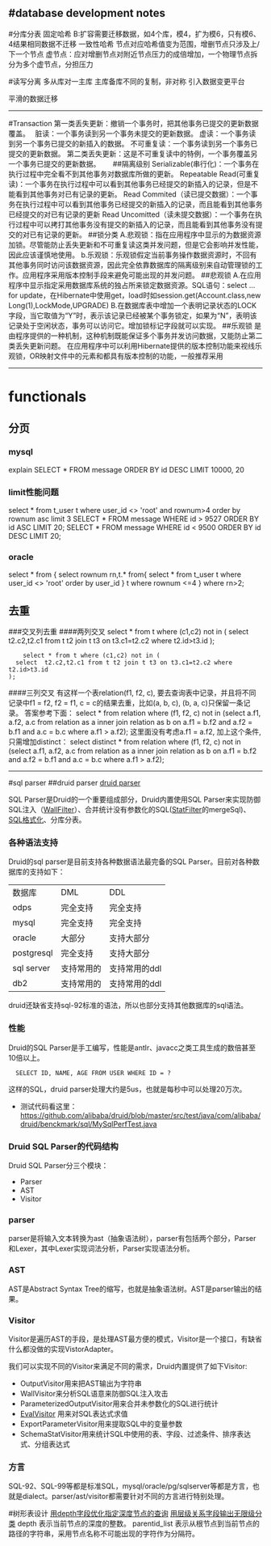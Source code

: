 #database development notes
---
#分库分表
固定哈希
    B:扩容需要迁移数据，如4个库，模4，扩为模6，只有模6、4结果相同数据不迁移
一致性哈希
    节点对应哈希值变为范围，增删节点只涉及上/下一个节点
    虚节点：应对增删节点对附近节点压力的成倍增加，一个物理节点拆分为多个虚节点，分担压力

#读写分离
多从库对一主库
主库备库不同的复制，非对称
引入数据变更平台

平滑的数据迁移

---
#Transaction
第一类丢失更新：撤销一个事务时，把其他事务已提交的更新数据覆盖。　
脏读：一个事务读到另一个事务未提交的更新数据。
虚读：一个事务读到另一个事务已提交的新插入的数据。
不可重复读：一个事务读到另一个事务已提交的更新数据。
第二类丢失更新：这是不可重复读中的特例，一个事务覆盖另一个事务已提交的更新数据。　　
##隔离级别
Serializable(串行化)：一个事务在执行过程中完全看不到其他事务对数据库所做的更新。
Repeatable Read(可重复读)：一个事务在执行过程中可以看到其他事务已经提交的新插入的记录，但是不能看到其他事务对已有记录的更新。
Read Commited（读已提交数据）：一个事务在执行过程中可以看到其他事务已经提交的新插入的记录，而且能看到其他事务已经提交的对已有记录的更新
Read Uncomitted（读未提交数据）：一个事务在执行过程中可以拷打其他事务没有提交的新插入的记录，而且能看到其他事务没有提交的对已有记录的更新。
##锁分类
A.悲观锁：指在应用程序中显示的为数据资源加锁。尽管能防止丢失更新和不可重复读这类并发问题，但是它会影响并发性能，因此应该谨慎地使用。 
b.乐观锁：乐观锁假定当前事务操作数据资源时，不回有其他事务同时访问该数据资源，因此完全依靠数据库的隔离级别来自动管理锁的工作。应用程序采用版本控制手段来避免可能出现的并发问题。
##悲观锁
A.在应用程序中显示指定采用数据库系统的独占所来锁定数据资源。SQL语句：select ... for update，在Hibernate中使用get，load时如session.get(Account.class,new Long(1),LockMode,UPGRADE) 
B.在数据库表中增加一个表明记录状态的LOCK字段，当它取值为“Y”时，表示该记录已经被某个事务锁定，如果为“N”，表明该记录处于空闲状态，事务可以访问它。增加锁标记字段就可以实现。
##乐观锁
是由程序提供的一种机制，这种机制既能保证多个事务并发访问数据，又能防止第二类丢失更新问题。
在应用程序中可以利用Hibernate提供的版本控制功能来视线乐观锁，OR映射文件中的<version>元素和<timestamp>都具有版本控制的功能，一般推荐采用<version>


---
# functionals
## 分页
### mysql
explain SELECT * FROM message ORDER BY id DESC LIMIT 10000, 20
### limit性能问题
select * from t_user t where user_id <> 'root' and rownum>4 order by rownum  asc limit 3
SELECT * FROM message WHERE id > 9527 ORDER BY id ASC LIMIT 20;
SELECT * FROM message WHERE id < 9500 ORDER BY id DESC LIMIT 20;
### oracle
select * from {
    select rownum rn,t.* from{
    select * from t_user t where user_id <> 'root' order by user_id
    } t where rownum <=4
} where rn>2;

## 去重
###交叉列去重
####两列交叉
    select * from t where (c1,c2) not in (
      select  t2.c2,t2.c1 from t t2 join t t3 on t3.c1=t2.c2 where t2.id>t3.id
    );

        select * from t where (c1,c2) not in (
      select  t2.c2,t2.c1 from t t2 join t t3 on t3.c1=t2.c2 where t2.id>t3.id
    );
    
####三列交叉
有这样一个表relation(f1, f2, c), 要去查询表中记录，并且将不同记录中f1 =  f2, f2 = f1, c = c的结果去重，比如(a, b, c), (b, a, c)只保留一条记录。
答案参考下面：
select * from relation where (f1, f2, c) not in (select a.f1, a.f2, a.c from relation as a inner join relation as b on a.f1 = b.f2 and a.f2 = b.f1 and a.c = b.c where a.f1 > a.f2);
这里面没有考虑a.f1 = a.f2, 加上这个条件,只需增加distinct：
select distinct * from relation where (f1, f2, c) not in (select a.f1, a.f2, a.c from relation as a inner join relation as b on a.f1 = b.f2 and a.f2 = b.f1 and a.c = b.c where a.f1 > a.f2);


---
#sql parser
##druid parser
[druid parser](https://github.com/alibaba/druid/wiki/SQL-Parser)

SQL Parser是Druid的一个重要组成部分，Druid内置使用SQL Parser来实现防御SQL注入（[WallFilter](https://github.com/alibaba/druid/wiki/%E7%AE%80%E4%BB%8B_WallFilter)）、合并统计没有参数化的SQL([StatFilter](https://github.com/alibaba/druid/wiki/%E9%85%8D%E7%BD%AE_StatFilter)的mergeSql)、[SQL格式化](https://github.com/alibaba/druid/wiki/SQL%E6%A0%BC%E5%BC%8F%E5%8C%96)、分库分表。

### 各种语法支持
Druid的sql parser是目前支持各种数据语法最完备的SQL Parser。目前对各种数据库的支持如下：
<table>
<tr><td>数据库</td><td>DML</td><td>DDL</td></tr>
<tr><td>odps</td><td>完全支持</td><td>完全支持</td></tr>
<tr><td>mysql</td><td>完全支持</td><td>完全支持</td></tr>
<tr><td>oracle</td><td>大部分</td><td>支持大部分</td></tr>
<tr><td>postgresql</td><td>完全支持</td><td>支持大部分</td></tr>
<tr><td>sql server</td><td>支持常用的</td><td>支持常用的ddl</td></tr>
<tr><td>db2</td><td>支持常用的</td><td>支持常用的ddl</td></tr>
</table>
druid还缺省支持sql-92标准的语法，所以也部分支持其他数据库的sql语法。

### 性能
Druid的SQL Parser是手工编写，性能是antlr、javacc之类工具生成的数倍甚至10倍以上。

      SELECT ID, NAME, AGE FROM USER WHERE ID = ?

这样的SQL，druid parser处理大约是5us，也就是每秒中可以处理20万次。

* 测试代码看这里： https://github.com/alibaba/druid/blob/master/src/test/java/com/alibaba/druid/benckmark/sql/MySqlPerfTest.java

###  Druid SQL Parser的代码结构
Druid SQL Parser分三个模块：
* Parser
* AST
* Visitor

### parser
parser是将输入文本转换为ast（抽象语法树），parser有包括两个部分，Parser和Lexer，其中Lexer实现词法分析，Parser实现语法分析。

### AST
AST是Abstract Syntax Tree的缩写，也就是抽象语法树。AST是parser输出的结果。

### Visitor
Visitor是遍历AST的手段，是处理AST最方便的模式，Visitor是一个接口，有缺省什么都没做的实现VistorAdapter。

我们可以实现不同的Visitor来满足不同的需求，Druid内置提供了如下Visitor: 
* OutputVisitor用来把AST输出为字符串
* WallVisitor来分析SQL语意来防御SQL注入攻击
* ParameterizedOutputVisitor用来合并未参数化的SQL进行统计
* [EvalVisitor](https://github.com/alibaba/druid/wiki/EvalVisitor) 用来对SQL表达式求值
* ExportParameterVisitor用来提取SQL中的变量参数
* SchemaStatVisitor用来统计SQL中使用的表、字段、过滤条件、排序表达式、分组表达式

### 方言
SQL-92、SQL-99等都是标准SQL，mysql/oracle/pg/sqlserver等都是方言，也就是dialect。parser/ast/visitor都需要针对不同的方言进行特别处理。



#树形表设计
[用depth字段优化指定深度节点的查询](http://www.nowamagic.net/academy/detail/32062020)
[用层级关系字段输出无限级分类](http://www.nowamagic.net/academy/detail/32062013)
depth 表示当前节点的深度的整数。
parentid_list 表示从根节点到当前节点的路径的字符串，采用节点名称不可能出现的字符作为分隔符。




